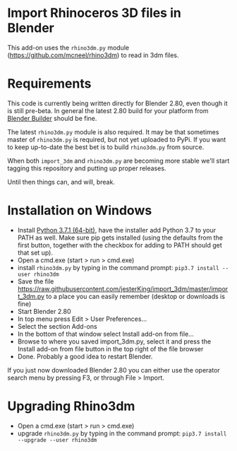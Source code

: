 Import Rhinoceros 3D files in Blender
=====================================

This add-on uses the `rhino3dm.py` module
(https://github.com/mcneel/rhino3dm) to read in 3dm files.

Requirements
============

This code is currently being written directly for Blender 2.80, even though it is still pre-beta. In general the latest 2.80 build for your platform from [Blender Builder](https://builder.blender.org/download/) should be fine.

The latest `rhino3dm.py` module is also required. It may be that sometimes master of `rhino3dm.py` is required, but not yet uploaded to PyPi. If you want to keep up-to-date the best bet is to build `rhino3dm.py` from source.

When both `import_3dm` and `rhino3dm.py` are becoming more stable we'll start tagging this repository and putting up proper releases.

Until then things can, and will, break.

Installation on Windows
=======================


* Install [Python 3.7.1 (64-bit)](https://www.python.org/ftp/python/3.7.1/python-3.7.1-amd64.exe), have the installer add Python 3.7 to your PATH as well. Make sure pip gets installed (using the defaults from the first button, together with the checkbox for adding to PATH should get that set up).
* Open a cmd.exe (start > run > cmd.exe)
* install `rhino3dm.py` by typing in the command prompt: `pip3.7 install --user rhino3dm`
* Save the file https://raw.githubusercontent.com/jesterKing/import_3dm/master/import_3dm.py to a place you can easily remember (desktop or downloads is fine)
* Start Blender 2.80
* In top menu press Edit > User Preferences...
* Select the section Add-ons
* In the bottom of that window select Install add-on from file...
* Browse to where you saved import_3dm.py, select it and press the Install add-on from file button in the top right of the file browser
* Done. Probably a good idea to restart Blender.

If you just now downloaded Blender 2.80 you can either use the operator search menu by pressing F3, or through File > Import.

Upgrading Rhino3dm
=======================
* Open a cmd.exe (start > run > cmd.exe)
* upgrade `rhino3dm.py` by typing in the command prompt: `pip3.7 install --upgrade --user rhino3dm`
